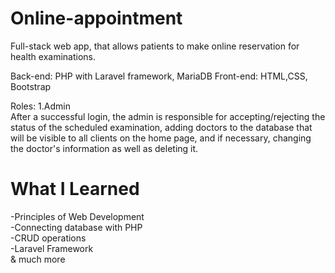 # Online-appointment
Full-stack web app, that allows patients to make online reservation for health examinations.

Back-end: PHP with Laravel framework, MariaDB
Front-end: HTML,CSS, Bootstrap

Roles:
1.Admin<br>
After a successful login, the admin is responsible for accepting/rejecting the status of the scheduled examination, adding doctors to the database that will be visible to all clients on the home page, and if necessary, changing the doctor's information as well as deleting it.


# What I Learned 
-Principles of Web Development <br>
-Connecting database with PHP <br>
-CRUD operations <br>
-Laravel Framework <br>
& much more
